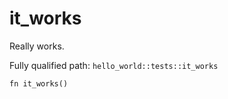 # it_works

Really
works.


Fully qualified path: `hello_world::tests::it_works`

```cairo
fn it_works()
```

